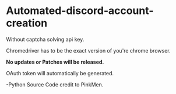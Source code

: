 # Automated-discord-account-creation
Without captcha solving api key.

Chromedriver has to be the exact version of you're chrome browser.

**No updates or Patches will be released.**

OAuth token will automatically be generated.

-Python Source Code credit to PinkMen.
